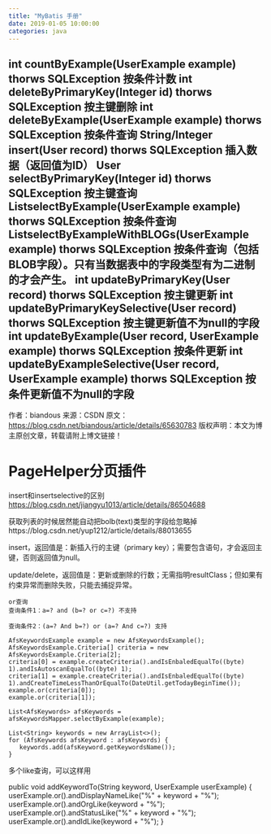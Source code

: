 ```yaml
---
title: "MyBatis 手册"
date: 2019-01-05 10:00:00
categories: java
---
```


int countByExample(UserExample example) thorws SQLException	按条件计数
int deleteByPrimaryKey(Integer id) thorws SQLException	按主键删除
int deleteByExample(UserExample example) thorws SQLException	按条件查询
String/Integer insert(User record) thorws SQLException	插入数据（返回值为ID）
User selectByPrimaryKey(Integer id) thorws SQLException	按主键查询
ListselectByExample(UserExample example) thorws SQLException	按条件查询
ListselectByExampleWithBLOGs(UserExample example) thorws SQLException	按条件查询（包括BLOB字段）。只有当数据表中的字段类型有为二进制的才会产生。
int updateByPrimaryKey(User record) thorws SQLException	按主键更新
int updateByPrimaryKeySelective(User record) thorws SQLException	按主键更新值不为null的字段
int updateByExample(User record, UserExample example) thorws SQLException	按条件更新
int updateByExampleSelective(User record, UserExample example) thorws SQLException	按条件更新值不为null的字段
--------------------- 
作者：biandous 
来源：CSDN 
原文：https://blog.csdn.net/biandous/article/details/65630783 
版权声明：本文为博主原创文章，转载请附上博文链接！



# PageHelper分页插件











insert和insertselective的区别  https://blog.csdn.net/jiangyu1013/article/details/86504688

获取列表的时候居然能自动把bolb(text)类型的字段给忽略掉https://blog.csdn.net/yup1212/article/details/88013655





insert，返回值是：新插入行的主键（primary key）；需要包含<selectKey>语句，才会返回主键，否则返回值为null。

update/delete，返回值是：更新或删除的行数；无需指明resultClass；但如果有约束异常而删除失败，只能去捕捉异常。





```
or查询
查询条件1：a=? and (b=? or c=?) 不支持

查询条件2：(a=? And b=?) or (a=? And c=?) 支持

AfsKeywordsExample example = new AfsKeywordsExample();
AfsKeywordsExample.Criteria[] criteria = new AfsKeywordsExample.Criteria[2];
criteria[0] = example.createCriteria().andIsEnbaledEqualTo((byte) 1).andIsAutoscanEqualTo((byte) 1);
criteria[1] = example.createCriteria().andIsEnbaledEqualTo((byte) 1).andCreateTimeLessThanOrEqualTo(DateUtil.getTodayBeginTime());
example.or(criteria[0]);
example.or(criteria[1]);

List<AfsKeywords> afsKeywords = afsKeywordsMapper.selectByExample(example);

List<String> keywords = new ArrayList<>();
for (AfsKeywords afsKeyword : afsKeywords) {
   keywords.add(afsKeyword.getKeywordsName());
}
```



多个like查询，可以这样用

public void addKeywordTo(String keyword, UserExample userExample) {  userExample.or().andDisplayNameLike("%" + keyword + "%");  userExample.or().andOrgLike(keyword + "%");  userExample.or().andStatusLike("%" + keyword + "%");  userExample.or().andIdLike(keyword + "%"); }

